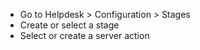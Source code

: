 - Go to Helpdesk \> Configuration \> Stages
- Create or select a stage
- Select or create a server action
